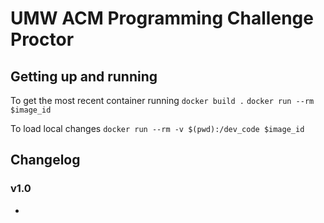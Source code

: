 # UMW ACM Programming Challenge Proctor

## Getting up and running

To get the most recent container running
`docker build .`
`docker run --rm $image_id`

To load local changes
`docker run --rm -v $(pwd):/dev_code $image_id`



## Changelog

### v1.0
* 